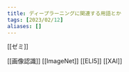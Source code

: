 ```yaml
---
title: ディープラーニングに関連する用語とか
tags: [2023/02/12]
aliases: []
---
```


[[ゼミ]]

[[画像認識]]
[[ImageNet]]
[[ELI5]]
[[XAI]]